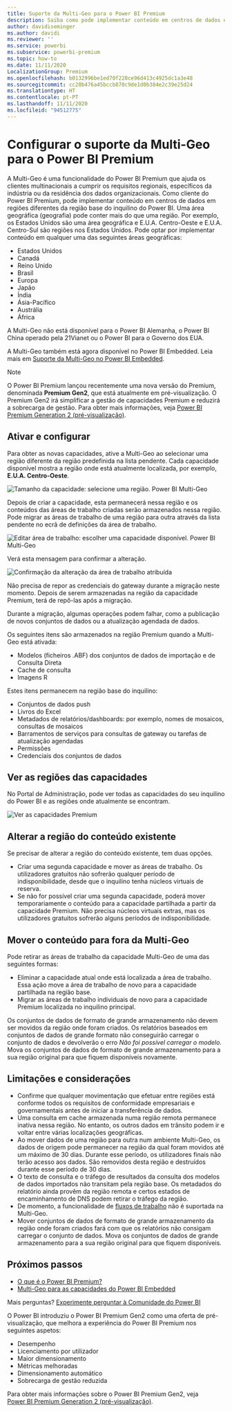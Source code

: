 ```yaml
---
title: Suporte da Multi-Geo para o Power BI Premium
description: Saiba como pode implementar conteúdo em centros de dados em regiões diferentes da região base do inquilino do Power BI.
author: davidiseminger
ms.author: davidi
ms.reviewer: ''
ms.service: powerbi
ms.subservice: powerbi-premium
ms.topic: how-to
ms.date: 11/11/2020
LocalizationGroup: Premium
ms.openlocfilehash: b0132996be1ed70f228ce96d413c4925dc1a3e48
ms.sourcegitcommit: cc20b476a45bccb870c9de1d0b384e2c39e25d24
ms.translationtype: HT
ms.contentlocale: pt-PT
ms.lasthandoff: 11/11/2020
ms.locfileid: "94512775"
---
```

# <a name="configure-multi-geo-support-for-power-bi-premium"></a>Configurar o suporte da Multi-Geo para o Power BI Premium

A Multi-Geo é uma funcionalidade do Power BI Premium que ajuda os clientes multinacionais a cumprir os requisitos regionais, específicos da indústria ou da residência dos dados organizacionais. Como cliente do Power BI Premium, pode implementar conteúdo em centros de dados em regiões diferentes da região base do inquilino do Power BI. Uma área geográfica (geografia) pode conter mais do que uma região. Por exemplo, os Estados Unidos são uma área geográfica e E.U.A. Centro-Oeste e E.U.A. Centro-Sul são regiões nos Estados Unidos. Pode optar por implementar conteúdo em qualquer uma das seguintes áreas geográficas:

- Estados Unidos
- Canadá
- Reino Unido
- Brasil
- Europa
- Japão
- Índia
- Ásia-Pacífico
- Austrália
- África

A Multi-Geo não está disponível para o Power BI Alemanha, o Power BI China operado pela 21Vianet ou o Power BI para o Governo dos EUA.

A Multi-Geo também está agora disponível no Power BI Embedded. Leia mais em [Suporte da Multi-Geo no Power BI Embedded](../developer/embedded/embedded-multi-geo.md).

> [!NOTE]
> O Power BI Premium lançou recentemente uma nova versão do Premium, denominada **Premium Gen2**, que está atualmente em pré-visualização. O Premium Gen2 irá simplificar a gestão de capacidades Premium e reduzirá a sobrecarga de gestão. Para obter mais informações, veja [Power BI Premium Generation 2 (pré-visualização)](service-premium-what-is.md#power-bi-premium-generation-2-preview).

## <a name="enable-and-configure"></a>Ativar e configurar

Para obter as novas capacidades, ative a Multi-Geo ao selecionar uma região diferente da região predefinida na lista pendente.  Cada capacidade disponível mostra a região onde está atualmente localizada, por exemplo, **E.U.A. Centro-Oeste**.

![Tamanho da capacidade: selecione uma região. Power BI Multi-Geo](media/service-admin-premium-multi-geo/power-bi-multi-geo-capacity-size.png)

Depois de criar a capacidade, esta permanecerá nessa região e os conteúdos das áreas de trabalho criadas serão armazenados nessa região. Pode migrar as áreas de trabalho de uma região para outra através da lista pendente no ecrã de definições da área de trabalho.

![Editar área de trabalho: escolher uma capacidade disponível. Power BI Multi-Geo](media/service-admin-premium-multi-geo/power-bi-multi-geo-edit-workspace.png)

Verá esta mensagem para confirmar a alteração.

![Confirmação da alteração da área de trabalho atribuída](media/service-admin-premium-multi-geo/power-bi-multi-geo-change-assigned-workspace-capacity.png)

Não precisa de repor as credenciais do gateway durante a migração neste momento.  Depois de serem armazenadas na região da capacidade Premium, terá de repô-las após a migração.

Durante a migração, algumas operações podem falhar, como a publicação de novos conjuntos de dados ou a atualização agendada de dados.  

Os seguintes itens são armazenados na região Premium quando a Multi-Geo está ativada:

- Modelos (ficheiros .ABF) dos conjuntos de dados de importação e de Consulta Direta
- Cache de consulta
- Imagens R

Estes itens permanecem na região base do inquilino:

- Conjuntos de dados push
- Livros do Excel
- Metadados de relatórios/dashboards: por exemplo, nomes de mosaicos, consultas de mosaicos
- Barramentos de serviços para consultas de gateway ou tarefas de atualização agendadas
- Permissões
- Credenciais dos conjuntos de dados



## <a name="view-capacity-regions"></a>Ver as regiões das capacidades

No Portal de Administração, pode ver todas as capacidades do seu inquilino do Power BI e as regiões onde atualmente se encontram.

![Ver as capacidades Premium](media/service-admin-premium-multi-geo/power-bi-multi-geo-premium-capacities.png) 

## <a name="change-the-region-for-existing-content"></a>Alterar a região do conteúdo existente

Se precisar de alterar a região do conteúdo existente, tem duas opções.

- Criar uma segunda capacidade e mover as áreas de trabalho. Os utilizadores gratuitos não sofrerão qualquer período de indisponibilidade, desde que o inquilino tenha núcleos virtuais de reserva.
- Se não for possível criar uma segunda capacidade, poderá mover temporariamente o conteúdo para a capacidade partilhada a partir da capacidade Premium. Não precisa núcleos virtuais extras, mas os utilizadores gratuitos sofrerão alguns períodos de indisponibilidade.

## <a name="move-content-out-of-multi-geo"></a>Mover o conteúdo para fora da Multi-Geo  

Pode retirar as áreas de trabalho da capacidade Multi-Geo de uma das seguintes formas:

- Eliminar a capacidade atual onde está localizada a área de trabalho.  Essa ação move a área de trabalho de novo para a capacidade partilhada na região base.
- Migrar as áreas de trabalho individuais de novo para a capacidade Premium localizada no inquilino principal.

Os conjuntos de dados de formato de grande armazenamento não devem ser movidos da região onde foram criados. Os relatórios baseados em conjuntos de dados de grande formato não conseguirão carregar o conjunto de dados e devolverão o erro *Não foi possível carregar o modelo*. Mova os conjuntos de dados de formato de grande armazenamento para a sua região original para que fiquem disponíveis novamente.

## <a name="limitations-and-considerations"></a>Limitações e considerações

- Confirme que qualquer movimentação que efetuar entre regiões está conforme todos os requisitos de conformidade empresariais e governamentais antes de iniciar a transferência de dados.
- Uma consulta em cache armazenada numa região remota permanece inativa nessa região. No entanto, os outros dados em trânsito podem ir e voltar entre várias localizações geográficas.
- Ao mover dados de uma região para outra num ambiente Multi-Geo, os dados de origem pode permanecer na região da qual foram movidos até um máximo de 30 dias. Durante esse período, os utilizadores finais não terão acesso aos dados. São removidos desta região e destruídos durante esse período de 30 dias.
- O texto de consulta e o tráfego de resultados da consulta dos modelos de dados importados não transitam pela região base. Os metadados do relatório ainda provêm da região remota e certos estados de encaminhamento de DNS podem retirar o tráfego da região. 
- De momento, a funcionalidade de [fluxos de trabalho](../transform-model/dataflows/dataflows-introduction-self-service.md) não é suportada na Multi-Geo.
- Mover conjuntos de dados de formato de grande armazenamento da região onde foram criados fará com que os relatórios não consigam carregar o conjunto de dados. Mova os conjuntos de dados de grande armazenamento para a sua região original para que fiquem disponíveis. 

## <a name="next-steps"></a>Próximos passos

- [O que é o Power BI Premium?](service-premium-what-is.md)
- [Multi-Geo para as capacidades do Power BI Embedded](../developer/embedded/embedded-multi-geo.md)

Mais perguntas? [Experimente perguntar à Comunidade do Power BI](https://community.powerbi.com/)

O Power BI introduziu o Power BI Premium Gen2 como uma oferta de pré-visualização, que melhora a experiência do Power BI Premium nos seguintes aspetos:
* Desempenho
* Licenciamento por utilizador
* Maior dimensionamento
* Métricas melhoradas
* Dimensionamento automático
* Sobrecarga de gestão reduzida

Para obter mais informações sobre o Power BI Premium Gen2, veja [Power BI Premium Generation 2 (pré-visualização)](service-premium-what-is.md#power-bi-premium-generation-2-preview).
